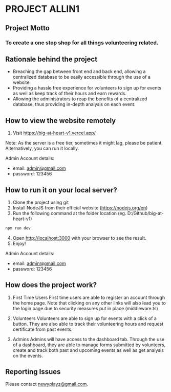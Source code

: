 # PROJECT ALLIN1

## Project Motto

### To create a one stop shop for all things volunteering related.

## Rationale behind the project

- Breaching the gap between front end and back end, allowing a centralized database to be easily accessible through the use of a website.
- Providing a hassle free experience for volunteers to sign up for events as well as keep track of their hours and earn rewards.
- Allowing the administrators to reap the benefits of a centralized database, thus providing in-depth analysis on each event.

## How to view the website remotely

1. Visit https://big-at-heart-v1.vercel.app/

Note: As the server is a free tier, sometimes it might lag, please be patient. Alternatively, you can run it locally.

Admin Account details:

- email: admin@gmail.com
- password: 123456

## How to run it on your local server?

1. Clone the project using git
2. Install NodeJS from their official website (https://nodejs.org/en)
3. Run the following command at the folder location (eg. D:/Github/big-at-heart-v1)

```bash
npm run dev
```

4. Open [http://localhost:3000](http://localhost:3000) with your browser to see the result.
5. Enjoy!

Admin Account details:

- email: admin@gmail.com
- password: 123456

## How does the project work?

1. First Time Users
   First time users are able to register an account through the home page. Note that clicking on any other links will also lead you to the login page due to security measures put in place (middleware.ts)

2. Volunteers
   Volunteers are able to sign up for events with a click of a button. They are also able to track their volunteering hours and request certificate from past events.

3. Admins
   Admins will have access to the dashboard tab. Through the use of a dashboard, they are able to manage forms submitted by volunteers, create and track both past and upcoming events as well as get analysis on the events.

## Reporting Issues

Please contact newyplayz@gmail.com.
